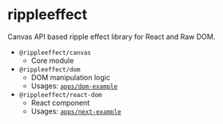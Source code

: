 # rippleeffect

Canvas API based ripple effect library for React and Raw DOM.

- `@rippleeffect/canvas`
  - Core module
- `@rippleeffect/dom`
  - DOM manipulation logic
  - Usages: [`apps/dom-example`](apps/dom-example/src/app/app.element.ts)
- `@rippleeffect/react-dom`
  - React component
  - Usages: [`apps/next-example`](apps/next-example/pages/index.tsx)
